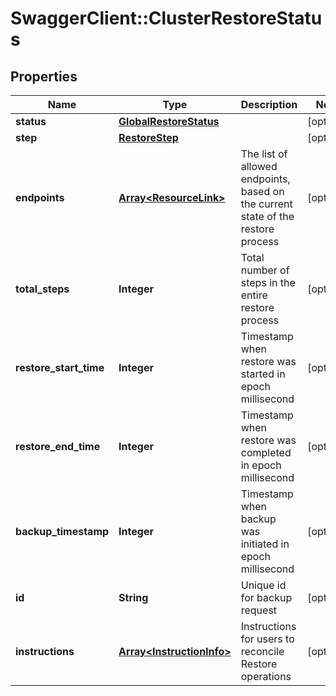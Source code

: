 # SwaggerClient::ClusterRestoreStatus

## Properties
Name | Type | Description | Notes
------------ | ------------- | ------------- | -------------
**status** | [**GlobalRestoreStatus**](GlobalRestoreStatus.md) |  | [optional] 
**step** | [**RestoreStep**](RestoreStep.md) |  | [optional] 
**endpoints** | [**Array&lt;ResourceLink&gt;**](ResourceLink.md) | The list of allowed endpoints, based on the current state of the restore process  | [optional] 
**total_steps** | **Integer** | Total number of steps in the entire restore process | [optional] 
**restore_start_time** | **Integer** | Timestamp when restore was started in epoch millisecond | [optional] 
**restore_end_time** | **Integer** | Timestamp when restore was completed in epoch millisecond | [optional] 
**backup_timestamp** | **Integer** | Timestamp when backup was initiated in epoch millisecond | [optional] 
**id** | **String** | Unique id for backup request | [optional] 
**instructions** | [**Array&lt;InstructionInfo&gt;**](InstructionInfo.md) | Instructions for users to reconcile Restore operations | [optional] 


